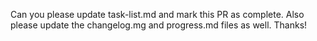 Can you please update task-list.md and mark this PR as complete. Also please update the changelog.mg and progress.md files as well. Thanks!

